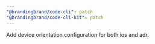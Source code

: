 ```yaml
---
"@brandingbrand/code-cli": patch
"@brandingbrand/code-cli-kit": patch
---
```


Add device orientation configuration for both ios and adr.
